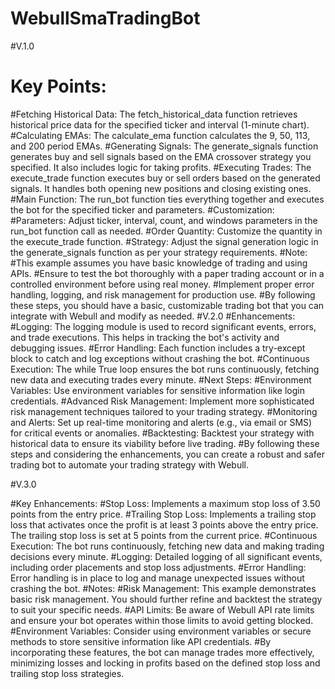 # WebullSmaTradingBot

#V.1.0
# Key Points:
#Fetching Historical Data: The fetch_historical_data function retrieves historical price data for the specified ticker and interval (1-minute chart).
#Calculating EMAs: The calculate_ema function calculates the 9, 50, 113, and 200 period EMAs.
#Generating Signals: The generate_signals function generates buy and sell signals based on the EMA crossover strategy you specified. It also includes logic for taking profits.
#Executing Trades: The execute_trade function executes buy or sell orders based on the generated signals. It handles both opening new positions and closing existing ones.
#Main Function: The run_bot function ties everything together and executes the bot for the specified ticker and parameters.
#Customization:
#Parameters: Adjust ticker, interval, count, and windows parameters in the run_bot function call as needed.
#Order Quantity: Customize the quantity in the execute_trade function.
#Strategy: Adjust the signal generation logic in the generate_signals function as per your strategy requirements.
#Note:
#This example assumes you have basic knowledge of trading and using APIs.
#Ensure to test the bot thoroughly with a paper trading account or in a controlled environment before using real money.
#Implement proper error handling, logging, and risk management for production use.
#By following these steps, you should have a basic, customizable trading bot that you can integrate with Webull and modify as needed.
#V.2.0
#Enhancements:
#Logging: The logging module is used to record significant events, errors, and trade executions. This helps in tracking the bot's activity and debugging issues.
#Error Handling: Each function includes a try-except block to catch and log exceptions without crashing the bot.
#Continuous Execution: The while True loop ensures the bot runs continuously, fetching new data and executing trades every minute.
#Next Steps:
#Environment Variables: Use environment variables for sensitive information like login credentials.
#Advanced Risk Management: Implement more sophisticated risk management techniques tailored to your trading strategy.
#Monitoring and Alerts: Set up real-time monitoring and alerts (e.g., via email or SMS) for critical events or anomalies.
#Backtesting: Backtest your strategy with historical data to ensure its viability before live trading.
#By following these steps and considering the enhancements, you can create a robust and safer trading bot to automate your trading strategy with Webull.

#V.3.0

#Key Enhancements:
#Stop Loss: Implements a maximum stop loss of 3.50 points from the entry price.
#Trailing Stop Loss: Implements a trailing stop loss that activates once the profit is at least 3 points above the entry price. The trailing stop loss is set at 5 points from the current price.
#Continuous Execution: The bot runs continuously, fetching new data and making trading decisions every minute.
#Logging: Detailed logging of all significant events, including order placements and stop loss adjustments.
#Error Handling: Error handling is in place to log and manage unexpected issues without crashing the bot.
#Notes:
#Risk Management: This example demonstrates basic risk management. You should further refine and backtest the strategy to suit your specific needs.
#API Limits: Be aware of Webull API rate limits and ensure your bot operates within those limits to avoid getting blocked.
#Environment Variables: Consider using environment variables or secure methods to store sensitive information like API credentials.
#By incorporating these features, the bot can manage trades more effectively, minimizing losses and locking in profits based on the defined stop loss and trailing stop loss strategies.
